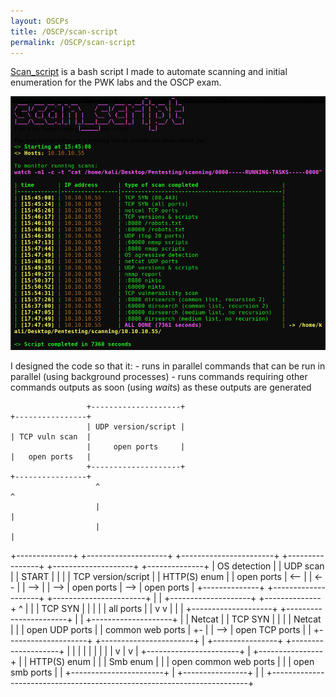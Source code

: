 ```yaml
---
layout: OSCPs
title: /OSCP/scan-script
permalink: /OSCP/scan-script
---
```


<p><a href="https://github.com/Plotkine/scan_script" target="_blank" rel="noopener noreferrer">Scan_script</a> is a bash script I made to automate scanning and initial enumeration for the PWK labs and the OSCP exam.

<img src="/OSCP/scan-script/execution-example.png" alt="execution example" width="800" height="auto"></p>

<p>I designed the code so that it:
- runs in parallel commands that can be run in parallel (using background processes)
- runs commands requiring other commands outputs as soon (using <i>wait</i>s) as these outputs are generated

<!--  <img src="/OSCP/scan-script/flow.png" alt="script flow" width="800" height="auto"></p> -->

                     +--------------------+                                   +----------------+
                     | UDP version/script |                                   | TCP vuln scan  |
                     |     open ports     |                                   |   open ports   |
                     +--------------------+                                   +----------------+
                       ^                                                        ^
                       |                                                        |
                       |                                                        |
+--------------+     +--------------------+     +-----------------------+     +----------------+     +--------------------+     +--------------+
| OS detection |     |      UDP scan      |     |         START         |     |                |     | TCP version/script |     | HTTP(S) enum |
|  open ports  | <-- |                    | <-- |                       | --> |                | --> |     open ports     | --> |  open ports  |
+--------------+     +--------------------+     +-----------------------+     |                |     +--------------------+     +--------------+
  ^                    |                          |                           |    TCP SYN     |
  |                    |                          |                           |   all ports    |
  |                    v                          v                           |                |
  |                  +--------------------+     +-----------------------+     |                |     +--------------------+
  |                  |       Netcat       |     |        TCP SYN        |     |                |     |       Netcat       |
  |                  |   open UDP ports   |     |   common web ports    |  +- |                | --> |   open TCP ports   |
  |                  +--------------------+     +-----------------------+  |  +----------------+     +--------------------+
  |                                               |                        |    |
  |                                               |                        |    |
  |                                               v                        |    v
  |                                             +-----------------------+  |  +----------------+
  |                                             |     HTTP(S) enum      |  |  |    Smb enum    |
  |                                             | open common web ports |  |  | open smb ports |
  |                                             +-----------------------+  |  +----------------+
  |                                                                        |
  +------------------------------------------------------------------------+</p>

<!-- <p>Source code and instructions on how to use this script <a href="https://github.com/Plotkine/scan_script" target="_blank" rel="noopener noreferrer">here</a>.</p> -->
